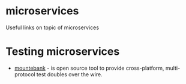 # microservices
Useful links on topic of microservices

# Testing microservices
* [mountebank](http://www.mbtest.org/) - is open source tool to provide cross-platform, multi-protocol test doubles over the wire. 
